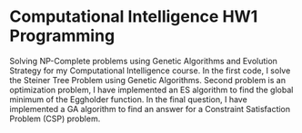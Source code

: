 # Computational Intelligence HW1 Programming
Solving NP-Complete problems using Genetic Algorithms and Evolution Strategy for my Computational Intelligence course. In the first code, I solve the Steiner Tree Problem using Genetic Algorithms. Second problem is an optimization problem, I have implemented an ES algorithm to find the global minimum of the Eggholder function.  In the final question, I have implemented a GA algorithm to find an answer for a Constraint Satisfaction Problem (CSP) problem.
